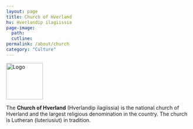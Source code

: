 ```yaml
---
layout: page
title: Church of Hverland
hv: Hverlandip ilagiissia
page-image: 
  path:  
  cutline: 
permalink: /about/church
category: "Culture"
---
```


<div style="text-align: left;">
  <img src="{{ site.baseurl }}/assets/img/church.svg" alt="Logo" style="height: 100px;">
</div>


The **Church of Hverland** (Hverlandip ilagiissia) is the national church of Hverland and the largest religious denomination in the country. The church is Lutheran (luteriusiut) in tradition.